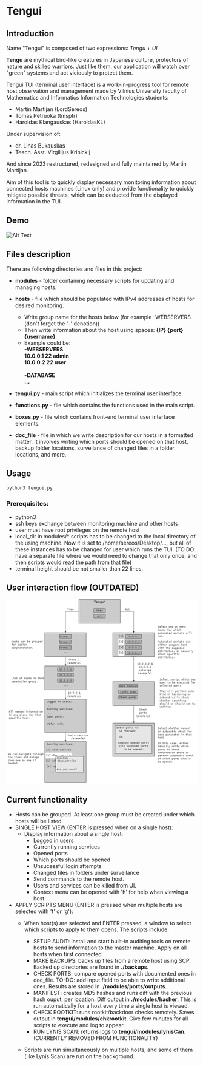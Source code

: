# Tengui

## Introduction

Name "Tengui" is composed of two expressions: *Tengu* + *UI* 

**Tengu** are mythical bird-like creatures in Japanese culture, protectors of nature and skilled warriors. Just like them, our application will watch over "green" systems and act viciously to protect them.

Tengui TUI (terminal user interface) is a work-in-progress tool for remote host observation and management made by Vilnius University faculty of Mathematics and Informatics Information Technologies students:

- Martin Martijan (LordSereos)
- Tomas Petruoka (tmsptr)
- Haroldas Klangauskas (HaroldasKL)

Under supervision of:

- dr. Linas Bukauskas
- Teach. Asst. Virgilijus Krinickij

And since 2023 restructured, redesigned and fully maintained by Martin Martijan.

Aim of this tool is to quickly display necessary monitoring information about connected hosts machines (Linux only) and provide functionality to quickly mitigate possible threats, which can be deducted from the displayed information in the TUI.

## Demo

![Alt Text](utils/Pavyzdysgif.gif)

## Files description
There are following directories and files in this project:

- **modules** - folder containing necessary scripts for updating and managing hosts.
- **hosts** - file which should be populated with IPv4 addresses of hosts for desired monitoring.
    - Write group name for the hosts below (for example -WEBSERVERS (don't forget the '-' denotion))
  	- Then write information about the host using spaces:
  	  **{IP} {port} {username}**
  	- Example could be:  \
        **-WEBSERVERS** \
        **10.0.0.1 22 admin** \
        **10.0.0.2 22 user** \
  	    \
  	    **-DATABASE** \
  	    **...**
  	    
- **tengui.py** - main script which initializes the terminal user interface.
- **functions.py** - file which contains the functions used in the main script.
- **boxes.py** - file which contains front-end terminal user interface elements.
- **doc_file** - file in which we write description for our hosts in a formatted matter. It involves writing which ports should be opened on that host, backup folder locations, surveilance of changed files in a folder locations, and more.

## Usage
```bash
python3 tengui.py
```
### Prerequisites:
- python3
- ssh keys exchange between monitoring machine and other hosts
- user must have root privileges on the remote host
- local_dir in modules/* scripts has to be changed to the local directory of the using machine. Now it is set to /home/sereos/Desktop/..., but all of these instances has to be changed for user which runs the TUI. (TO DO: have a separate file where we would need to change that only once, and then scripts would read the path from that file)
- terminal height should be not smaller than 22 lines.

## User interaction flow (OUTDATED)
![Alt Text](utils/Flowchart.jpg)


## Current functionality

- Hosts can be grouped. At least one group must be created under which hosts will be listed.
- SINGLE HOST VIEW (ENTER is pressed when on a single host):
    - Display information about a single host:
        - Logged in users
        - Currently running services
        - Opened ports
        - Which ports should be opened
        - Unsucessful login attempts
        - Changed files in folders under surveilance
        - Send commands to the remote host.
      - Users and services can be killed from UI.
      - Context menu can be opened with 'h' for help when viewing a host.
- APPLY SCRIPTS MENU (ENTER is pressed when multiple hosts are selected with 't' or 'g'):
  - When host(s) are selected and ENTER pressed, a window to select which scripts to apply to them opens. The scripts include:
    - SETUP AUDIT: install and start built-in auditing tools on remote hosts to send information to the master machine. Apply on all hosts when first connected.
    - MAKE BACKUPS: backs up files from a remote host using SCP. Backed up directories are found in **./backups**.
    - CHECK PORTS: compare opened ports with documented ones in doc_file. TO-DO: add input field to be able to write additional ones. Results are stored in **./modules/ports/outputs**.
    - MANIFEST: creates MD5 hashes and runs diff with the previous hash ouput, per location. Diff output in **./modules/hasher**. This is run automatically for a host every time a single host is viewed.
    - CHECK ROOTKIT: runs rootkit/backdoor checks remotely. Saves output in **tengui/modules/chkrootkit**. Give few minutes for all scripts to execute and log to appear.
    - RUN LYNIS SCAN: returns logs to **tengui/modules/lynisCan**. (CURRENTLY REMOVED FROM FUNCTIONALITY)
      
  - Scripts are run simultaneously on multiple hosts, and some of them (like Lynis Scan) are run on the background.



